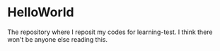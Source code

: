 # HelloWorld
The repository where I reposit my codes for learning-test.
I think there won't be anyone else reading this. 
